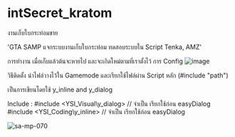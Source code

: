 # intSecret_kratom
งานเก็บใบกระท่อมขาย

'GTA SAMP แจกระบบงานเก็บใบกระท่อม ทดสอบระบบใน Script Tenka, AMZ'

การทำงาน เมื่อเก็บแล้วต้นจะหายไป และจะเกิดใหม่ตามที่เราตั้งไว้
การ Config ![image](https://user-images.githubusercontent.com/84088450/126744713-73b6179b-1b50-4075-af32-9fbf59884855.png)

วิธีติดตั้ง นำไฟล์วางไว้ใน Gamemode และเรียกใช้ไฟล์ผ่าน Script หลัก (#include "path")

เป็นการเขียนโดยใช้ y_inline and y_dialog

Include :
#include 	<YSI_Visual\y_dialog> // จำเป็น เรียกใช้ก่อน easyDialog
#include 	<YSI_Coding\y_inline> // จำเป็น เรียกใช้ก่อน easyDialog

![sa-mp-070](https://user-images.githubusercontent.com/84088450/126744603-d6777e8c-85b5-4f56-9818-d4f3ba1fd27a.png)

